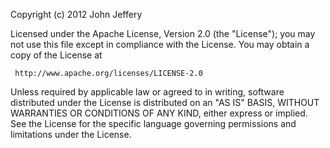 Copyright (c) 2012 John Jeffery
 
Licensed under the Apache License, Version 2.0 (the "License");
you may not use this file except in compliance with the License.
You may obtain a copy of the License at
 
     http://www.apache.org/licenses/LICENSE-2.0
 
Unless required by applicable law or agreed to in writing, software
distributed under the License is distributed on an "AS IS" BASIS,
WITHOUT WARRANTIES OR CONDITIONS OF ANY KIND, either express or implied.
See the License for the specific language governing permissions and
limitations under the License.

